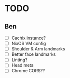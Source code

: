 # TODO

## Ben

- [ ] Cachix instance?
- [ ] NixOS VM config
- [ ] Shoulder & Arm landmarks
- [ ] Better face landmarks
- [ ] Linting?
- [ ] Head meta
- [ ] Chrome CORS??
